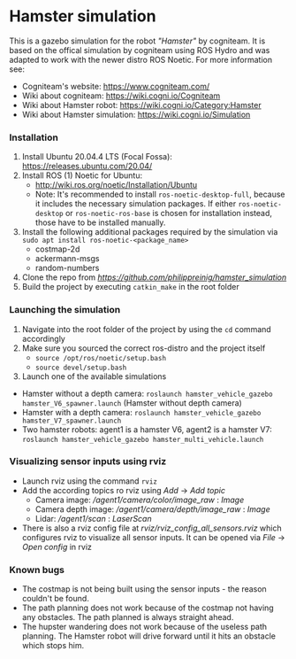 # Hamster simulation
This is a gazebo simulation for the robot _"Hamster"_ by cogniteam. It is based on the offical simulation by cogniteam using ROS Hydro and was adapted to work with the newer distro ROS Noetic.
For more information see:
- Cogniteam's website: https://www.cogniteam.com/
- Wiki about cogniteam: https://wiki.cogni.io/Cogniteam
- Wiki about Hamster robot: https://wiki.cogni.io/Category:Hamster
- Wiki about Hamster simulation: https://wiki.cogni.io/Simulation

### Installation
1. Install Ubuntu 20.04.4 LTS (Focal Fossa): https://releases.ubuntu.com/20.04/
2. Install ROS (1) Noetic for Ubuntu:
    - http://wiki.ros.org/noetic/Installation/Ubuntu
    - Note: It's recommended to install `ros-noetic-desktop-full`, because it includes the necessary simulation packages. If either `ros-noetic-desktop` or `ros-noetic-ros-base` is chosen for installation instead, those have to be installed manually.
3. Install the following additional packages required by the simulation via `sudo apt install ros-noetic-<package_name>`
    - costmap-2d
    - ackermann-msgs
    - random-numbers
3. Clone the repo from _https://github.com/philippreinig/hamster_simulation_
4. Build the project by executing `catkin_make` in the root folder

### Launching the simulation
1. Navigate into the root folder of the project by using the `cd` command accordingly
2. Make sure you sourced the correct ros-distro and the project itself
    - `source /opt/ros/noetic/setup.bash`
    - `source devel/setup.bash`
2. Launch one of the available simulations
- Hamster without a depth camera: `roslaunch hamster_vehicle_gazebo hamster_V6_spawner.launch` (Hamster without depth camera)
- Hamster with a depth camera: `roslaunch hamster_vehicle_gazebo hamster_V7_spawner.launch` 
- Two hamster robots: agent1 is a hamster V6, agent2 is a hamster V7: `roslaunch hamster_vehicle_gazebo hamster_multi_vehicle.launch`

### Visualizing sensor inputs using rviz
- Launch rviz using the command `rviz`
- Add the according topics ro rviz using _Add_ -> _Add topic_
    - Camera image: _/agent1/camera/color/image_raw_ : _Image_
    - Camera depth image: _/agent1/camera/depth/image_raw_ : _Image_
    - Lidar: _/agent1/scan_ : _LaserScan_
- There is also a rviz config file at _rviz/rviz_config_all_sensors.rviz_ which configures rviz to visualize all sensor inputs. It can be opened via _File_ -> _Open config_ in rviz

### Known bugs
- The costmap is not being built using the sensor inputs - the reason couldn't be found.
- The path planning does not work because of the costmap not having any obstacles. The path planned is always straight ahead.
- The hupster wandering does not work because of the useless path planning. The Hamster robot will drive forward until it hits an obstacle which stops him.

